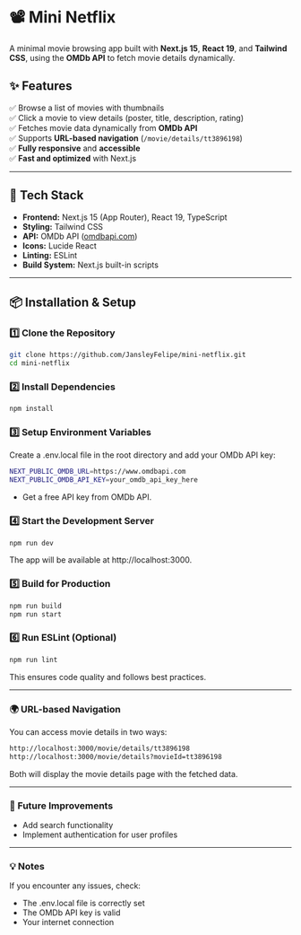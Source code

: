 # 📽️ Mini Netflix

A minimal movie browsing app built with **Next.js 15**, **React 19**, and **Tailwind CSS**, using the **OMDb API** to fetch movie details dynamically.

## ✨ Features
✅ Browse a list of movies with thumbnails  
✅ Click a movie to view details (poster, title, description, rating)  
✅ Fetches movie data dynamically from **OMDb API**  
✅ Supports **URL-based navigation** (`/movie/details/tt3896198`)  
✅ **Fully responsive** and **accessible**  
✅ **Fast and optimized** with Next.js  

---

## 🚀 Tech Stack
- **Frontend:** Next.js 15 (App Router), React 19, TypeScript  
- **Styling:** Tailwind CSS  
- **API:** OMDb API ([omdbapi.com](https://www.omdbapi.com/))  
- **Icons:** Lucide React  
- **Linting:** ESLint  
- **Build System:** Next.js built-in scripts  

---

## 📦 Installation & Setup

### 1️⃣ Clone the Repository
```bash
git clone https://github.com/JansleyFelipe/mini-netflix.git
cd mini-netflix
```

### 2️⃣ Install Dependencies
```bash
npm install
```

### 3️⃣ Setup Environment Variables
Create a .env.local file in the root directory and add your OMDb API key:
```bash
NEXT_PUBLIC_OMDB_URL=https://www.omdbapi.com
NEXT_PUBLIC_OMDB_API_KEY=your_omdb_api_key_here
```
- Get a free API key from OMDb API.

### 4️⃣ Start the Development Server
```bash
npm run dev
```
The app will be available at http://localhost:3000.

### 5️⃣ Build for Production
```bash
npm run build
npm run start
```

### 6️⃣ Run ESLint (Optional)
```bash
npm run lint
```
This ensures code quality and follows best practices.

---

### 🌍 URL-based Navigation
You can access movie details in two ways:
```bash
http://localhost:3000/movie/details/tt3896198
http://localhost:3000/movie/details?movieId=tt3896198
```
Both will display the movie details page with the fetched data.

---

### 🎯 Future Improvements
- Add search functionality
- Implement authentication for user profiles

---

### 💡 Notes
If you encounter any issues, check:

- The .env.local file is correctly set
- The OMDb API key is valid
- Your internet connection